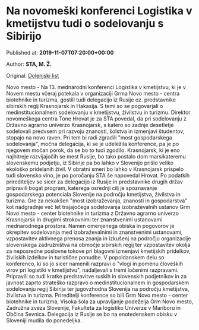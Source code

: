 
# Na novomeški konferenci Logistika v kmetijstvu tudi o sodelovanju s Sibirijo

Published at: **2019-11-07T07:20:00+00:00**

Author: **STA, M. Ž.**

Original: [Dolenjski list](https://www.dolenjskilist.si/2019/11/07/228225/novice/dolenjska/Na_novomeski_konferenci_Logistika_v_kmetijstvu_tudi_o_sodelovanju_s_Sibirijo/)

Novo mesto - Na 13. mednarodni konferenci Logistika v kmetijstvu, ki je v Novem mestu včeraj potekala v organizaciji Grma Novo mesto - centra biotehnike in turizma, gostili tudi delegacijo iz Rusije oz. predstavnike sibirskih regij Krasnojarsk in Hakasija. S temi so se pogovarjali o medinstitucionalnem sodelovanju v kmetijstvu, živilstvu in turizmu.
Direktor novomeškega centra Tone Hrovat je za STA povedal, da pri sodelovanju z Državno agrarno univerzo Krasnojarsk, s katero so zadnje desetletje sodelovali predvsem pri razvoju znanosti, šolstva in izmenjavi študentov, stopajo na novo raven.
Pri tem bi radi zgradili "most gospodarskega sodelovanja", močna delegacija, ki se je udeležila konference, pa je po njegovem močan porok, da se bo to tudi zgodilo.
Krasnojarsk, ki je eno najhitreje razvijajočih se mest Rusije, bo tako postalo dom marsikateremu slovenskemu podjetju, iz Sibirije pa bo lahko v Slovenijo prišlo veliko ekološko pridelanih živil. V obratni smeri bo lahko v Krasnojarsk prispelo tudi slovensko vino, je po poročanju STA še napovedal Hrovat.
Po podatkih prirediteljev so sicer za delegacijo iz Rusije in predstavnike drugih držav pripravili bogat program, katerega osrednji cilj je spoznavanje gospodarskega potenciala Slovenije na področju kmetijstva, živilstva in turizma.
Gre za nekakšen "most izobraževanja, znanosti in gospodarstva" kot nadgradnje več let trajajočega sodelovanja izobraževalnih ustanov Grm Novo mesto - center biotehnike in turizma z Državno agrarno univerzo Krasnojarsk in drugimi strokovnimi ter znanstvenimi ustanovami mednarodnega prostora.
Namen omenjenega obiska in pogovorov je okrepitev sodelovanja med izobraževalnimi in znanstvenimi ustanovami, vzpostavitev aktivnega prenosa znanja in izkušenj na področju organizacije slovenskega zadružništva na območje sibirskih regij ter vzpostavitev okolja za neposredne poslovne tokove pri blagovni izmenjavi kmetijskih pridelkov, živilskih izdelkov in turistične ponudbe.
V popoldanskem delu so konferenco, ki so jo sicer namenili razpravi o "vlogi in pomenu človeških virov pri logistiki v kmetijstvu", nadaljevali s tremi ločenimi razpravami. Pripravili so tudi kratke predstavitve ruskih in slovenskih podjetnikov in za javnost zaprto strateško razpravo o medinstitucionalnem in gospodarskem sodelovanju regij Sibirija ter jugovzhodna Slovenija na področju kmetijstva, živilstva in turizma.
Prireditelji konference so bili Grm Novo mesto - center biotehnike in turizma, Visoka šola za upravljanje podeželja Grm Novo mesto, Zadružna zveza Slovenije, Fakulteta za logistiko Univerze v Mariboru in Občina Sevnica.
Delegacija iz Rusije se bo na enotedenskem obisku v Sloveniji mudila do ponedeljka.
